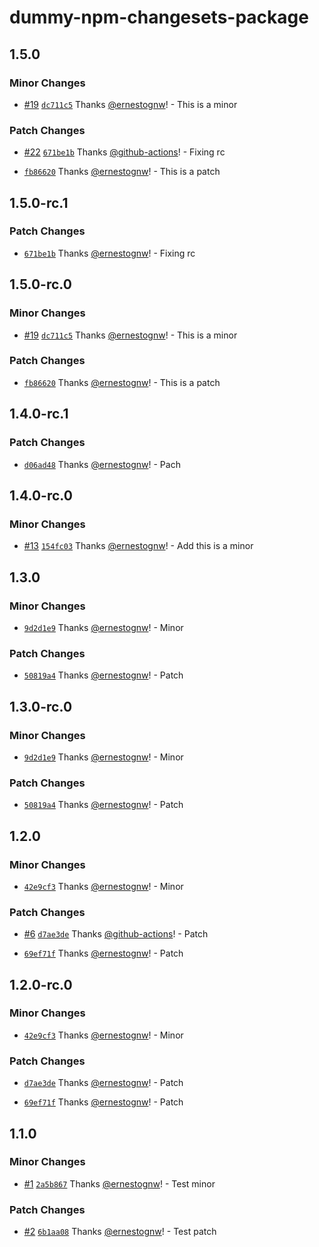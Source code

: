 # dummy-npm-changesets-package

## 1.5.0

### Minor Changes

- [#19](https://github.com/ernestognw/dummy-npm-changesets-package/pull/19) [`dc711c5`](https://github.com/ernestognw/dummy-npm-changesets-package/commit/dc711c586d94c839d7ed7157b1871775081ed73d) Thanks [@ernestognw](https://github.com/ernestognw)! - This is a minor

### Patch Changes

- [#22](https://github.com/ernestognw/dummy-npm-changesets-package/pull/22) [`671be1b`](https://github.com/ernestognw/dummy-npm-changesets-package/commit/671be1bebb31cefac023ff2f51522e9c97e4783c) Thanks [@github-actions](https://github.com/apps/github-actions)! - Fixing rc

- [`fb86620`](https://github.com/ernestognw/dummy-npm-changesets-package/commit/fb86620801714cf4e4cb7222b898112369e92e3d) Thanks [@ernestognw](https://github.com/ernestognw)! - This is a patch

## 1.5.0-rc.1

### Patch Changes

- [`671be1b`](https://github.com/ernestognw/dummy-npm-changesets-package/commit/671be1bebb31cefac023ff2f51522e9c97e4783c) Thanks [@ernestognw](https://github.com/ernestognw)! - Fixing rc

## 1.5.0-rc.0

### Minor Changes

- [#19](https://github.com/ernestognw/dummy-npm-changesets-package/pull/19) [`dc711c5`](https://github.com/ernestognw/dummy-npm-changesets-package/commit/dc711c586d94c839d7ed7157b1871775081ed73d) Thanks [@ernestognw](https://github.com/ernestognw)! - This is a minor

### Patch Changes

- [`fb86620`](https://github.com/ernestognw/dummy-npm-changesets-package/commit/fb86620801714cf4e4cb7222b898112369e92e3d) Thanks [@ernestognw](https://github.com/ernestognw)! - This is a patch

## 1.4.0-rc.1

### Patch Changes

- [`d06ad48`](https://github.com/ernestognw/dummy-npm-changesets-package/commit/d06ad48e53c18dfff1694611f40e4195d36ff517) Thanks [@ernestognw](https://github.com/ernestognw)! - Pach

## 1.4.0-rc.0

### Minor Changes

- [#13](https://github.com/ernestognw/dummy-npm-changesets-package/pull/13) [`154fc03`](https://github.com/ernestognw/dummy-npm-changesets-package/commit/154fc03ca24922bf211c861aed5eb695814522b5) Thanks [@ernestognw](https://github.com/ernestognw)! - Add this is a minor

## 1.3.0

### Minor Changes

- [`9d2d1e9`](https://github.com/ernestognw/dummy-npm-changesets-package/commit/9d2d1e98e4668fce1a1061e01e91479e959682e3) Thanks [@ernestognw](https://github.com/ernestognw)! - Minor

### Patch Changes

- [`50819a4`](https://github.com/ernestognw/dummy-npm-changesets-package/commit/50819a4796fc589c54e7640066d3031f6d860471) Thanks [@ernestognw](https://github.com/ernestognw)! - Patch

## 1.3.0-rc.0

### Minor Changes

- [`9d2d1e9`](https://github.com/ernestognw/dummy-npm-changesets-package/commit/9d2d1e98e4668fce1a1061e01e91479e959682e3) Thanks [@ernestognw](https://github.com/ernestognw)! - Minor

### Patch Changes

- [`50819a4`](https://github.com/ernestognw/dummy-npm-changesets-package/commit/50819a4796fc589c54e7640066d3031f6d860471) Thanks [@ernestognw](https://github.com/ernestognw)! - Patch

## 1.2.0

### Minor Changes

- [`42e9cf3`](https://github.com/ernestognw/dummy-npm-changesets-package/commit/42e9cf36e544958e2cb7af862759eae68f9c15f0) Thanks [@ernestognw](https://github.com/ernestognw)! - Minor

### Patch Changes

- [#6](https://github.com/ernestognw/dummy-npm-changesets-package/pull/6) [`d7ae3de`](https://github.com/ernestognw/dummy-npm-changesets-package/commit/d7ae3de0ce6e10bd7d66ebc190ecb93a6eb79962) Thanks [@github-actions](https://github.com/apps/github-actions)! - Patch

- [`69ef71f`](https://github.com/ernestognw/dummy-npm-changesets-package/commit/69ef71f874daf44b51a6fd4e3ec776c150eae96d) Thanks [@ernestognw](https://github.com/ernestognw)! - Patch

## 1.2.0-rc.0

### Minor Changes

- [`42e9cf3`](https://github.com/ernestognw/dummy-npm-changesets-package/commit/42e9cf36e544958e2cb7af862759eae68f9c15f0) Thanks [@ernestognw](https://github.com/ernestognw)! - Minor

### Patch Changes

- [`d7ae3de`](https://github.com/ernestognw/dummy-npm-changesets-package/commit/d7ae3de0ce6e10bd7d66ebc190ecb93a6eb79962) Thanks [@ernestognw](https://github.com/ernestognw)! - Patch

- [`69ef71f`](https://github.com/ernestognw/dummy-npm-changesets-package/commit/69ef71f874daf44b51a6fd4e3ec776c150eae96d) Thanks [@ernestognw](https://github.com/ernestognw)! - Patch

## 1.1.0

### Minor Changes

- [#1](https://github.com/ernestognw/dummy-npm-changesets-package/pull/1) [`2a5b867`](https://github.com/ernestognw/dummy-npm-changesets-package/commit/2a5b8672dbe6e244ca0afd8b450cb1b2de515a90) Thanks [@ernestognw](https://github.com/ernestognw)! - Test minor

### Patch Changes

- [#2](https://github.com/ernestognw/dummy-npm-changesets-package/pull/2) [`6b1aa08`](https://github.com/ernestognw/dummy-npm-changesets-package/commit/6b1aa08e9710e508c3183c45c0171a03788fe9ad) Thanks [@ernestognw](https://github.com/ernestognw)! - Test patch
